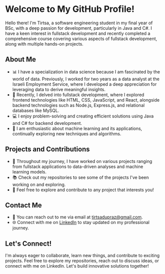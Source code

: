 # Welcome to My GitHub Profile!

Hello there! I'm Tirtsa, a software engineering student in my final year of BSc, with a deep passion for development, particularly in Java and C#. I have a keen interest in fullstack development and recently completed a comprehensive course covering various aspects of fullstack development, along with multiple hands-on projects.

## About Me
- 📊 I have a specialization in data science because I am fascinated by the world of data. Previously, I worked for two years as a data analyst at the Israeli Employment Service, where I developed a deep appreciation for leveraging data to derive meaningful insights.
- 🌱 Recently, I delved into fullstack development, where I explored frontend technologies like HTML, CSS, JavaScript, and React, alongside backend technologies such as Node.js, Express.js, and relational databases like MySQL.
- 💻 I enjoy problem-solving and creating efficient solutions using Java and C# for backend development.
- 🤖 I am enthusiastic about machine learning and its applications, continually exploring new techniques and algorithms.

## Projects and Contributions

- 🚀 Throughout my journey, I have worked on various projects ranging from fullstack applications to data-driven analyses and machine learning models.
- 📚 Check out my repositories to see some of the projects I've been working on and exploring.
- 🌟 Feel free to explore and contribute to any project that interests you!

## Contact Me

- 📧 You can reach out to me via email at [tirtsadupraz@gmail.com](mailto:tirtsadupraz@gmail.com).
- 🌐 Connect with me on [LinkedIn](https://www.linkedin.com/in/tirtsa-dupraz/) to stay updated on my professional journey.

## Let's Connect!

I'm always eager to collaborate, learn new things, and contribute to exciting projects. Feel free to explore my repositories, reach out to discuss ideas, or connect with me on LinkedIn. Let's build innovative solutions together!
